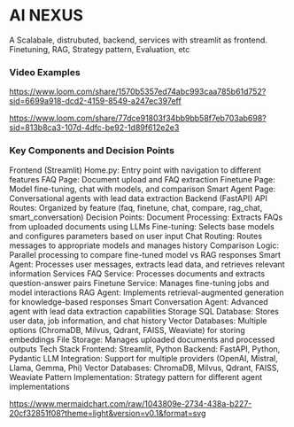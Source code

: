 # AI NEXUS
A Scalabale, distrubuted, backend, services with streamlit as frontend. Finetuning, RAG, Strategy pattern, Evaluation,  etc


### Video Examples
https://www.loom.com/share/1570b5357ed74abc993caa785b61d752?sid=6699a918-dcd2-4159-8549-a247ec397eff

https://www.loom.com/share/77dce91803f34bb9bb58f7eb703ab698?sid=813b8ca3-107d-4dfc-be92-1d89f612e2e3

### Key Components and Decision Points
Frontend (Streamlit)
Home.py: Entry point with navigation to different features
FAQ Page: Document upload and FAQ extraction
Finetune Page: Model fine-tuning, chat with models, and comparison
Smart Agent Page: Conversational agents with lead data extraction
Backend (FastAPI)
API Routes: Organized by feature (faq, finetune, chat, compare, rag_chat, smart_conversation)
Decision Points:
Document Processing: Extracts FAQs from uploaded documents using LLMs
Fine-tuning: Selects base models and configures parameters based on user input
Chat Routing: Routes messages to appropriate models and manages history
Comparison Logic: Parallel processing to compare fine-tuned model vs RAG responses
Smart Agent: Processes user messages, extracts lead data, and retrieves relevant information
Services
FAQ Service: Processes documents and extracts question-answer pairs
Finetune Service: Manages fine-tuning jobs and model interactions
RAG Agent: Implements retrieval-augmented generation for knowledge-based responses
Smart Conversation Agent: Advanced agent with lead data extraction capabilities
Storage
SQL Database: Stores user data, job information, and chat history
Vector Databases: Multiple options (ChromaDB, Milvus, Qdrant, FAISS, Weaviate) for storing embeddings
File Storage: Manages uploaded documents and processed outputs
Tech Stack
Frontend: Streamlit, Python
Backend: FastAPI, Python, Pydantic
LLM Integration: Support for multiple providers (OpenAI, Mistral, Llama, Gemma, Phi)
Vector Databases: ChromaDB, Milvus, Qdrant, FAISS, Weaviate
Pattern Implementation: Strategy pattern for different agent implementations

https://www.mermaidchart.com/raw/1043809e-2734-438a-b227-20cf32851f08?theme=light&version=v0.1&format=svg